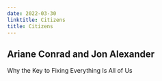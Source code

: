```yaml
---
date: 2022-03-30
linktitle: Citizens
title: Citizens
---
```


## Ariane Conrad and Jon Alexander

Why the Key to Fixing Everything Is All of Us